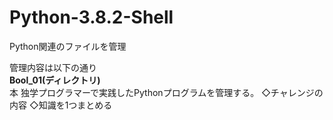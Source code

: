 # Python-3.8.2-Shell
Python関連のファイルを管理

管理内容は以下の通り\
**Bool_01(ディレクトリ)**\
本 独学プログラマーで実践したPythonプログラムを管理する。
◇チャレンジの内容
◇知識を1つまとめる
